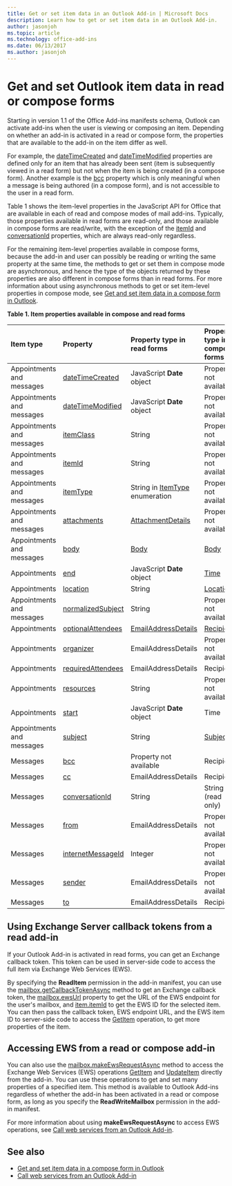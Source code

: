 ```yaml
---
title: Get or set item data in an Outlook Add-in | Microsoft Docs
description: Learn how to get or set item data in an Outlook Add-in.
author: jasonjoh
ms.topic: article
ms.technology: office-add-ins
ms.date: 06/13/2017
ms.author: jasonjoh
---
```


# Get and set Outlook item data in read or compose forms

Starting in version 1.1 of the Office Add-ins manifests schema, Outlook can activate add-ins when the user is viewing or composing an item. Depending on whether an add-in is activated in a read or compose form, the properties that are available to the add-in on the item differ as well. 

For example, the [dateTimeCreated](https://dev.office.com/reference/add-ins/outlook/1.5/Office.context.mailbox.item?product=outlook&version=v1.5) and [dateTimeModified](https://dev.office.com/reference/add-ins/outlook/1.5/Office.context.mailbox.item?product=outlook&version=v1.5) properties are defined only for an item that has already been sent (item is subsequently viewed in a read form) but not when the item is being created (in a compose form). Another example is the [bcc](https://dev.office.com/reference/add-ins/outlook/1.5/Office.context.mailbox.item?product=outlook&version=v1.5) property which is only meaningful when a message is being authored (in a compose form), and is not accessible to the user in a read form.

Table 1 shows the item-level properties in the JavaScript API for Office that are available in each of read and compose modes of mail add-ins. Typically, those properties available in read forms are read-only, and those available in compose forms are read/write, with the exception of the [itemId](https://dev.office.com/reference/add-ins/outlook/1.5/Office.context.mailbox.item?product=outlook&version=v1.5) and [conversationId](https://dev.office.com/reference/add-ins/outlook/1.5/Office.context.mailbox.item?product=outlook&version=v1.5) properties, which are always read-only regardless. 

For the remaining item-level properties available in compose forms, because the add-in and user can possibly be reading or writing the same property at the same time, the methods to get or set them in compose mode are asynchronous, and hence the type of the objects returned by these properties are also different in compose forms than in read forms. For more information about using asynchronous methods to get or set item-level properties in compose mode, see [Get and set item data in a compose form in Outlook](get-and-set-item-data-in-a-compose-form.md).


**Table 1. Item properties available in compose and read forms**


|**Item type**|**Property**|**Property type in read forms**|**Property type in compose forms**|
|:-----|:-----|:-----|:-----|
|Appointments and messages|[dateTimeCreated](https://dev.office.com/reference/add-ins/outlook/1.5/Office.context.mailbox.item?product=outlook&version=v1.5)|JavaScript  **Date** object|Property not available|
|Appointments and messages|[dateTimeModified](https://dev.office.com/reference/add-ins/outlook/1.5/Office.context.mailbox.item?product=outlook&version=v1.5)|JavaScript  **Date** object|Property not available|
|Appointments and messages|[itemClass](https://dev.office.com/reference/add-ins/outlook/1.5/Office.context.mailbox.item?product=outlook&version=v1.5)|String|Property not available|
|Appointments and messages|[itemId](https://dev.office.com/reference/add-ins/outlook/1.5/Office.context.mailbox.item?product=outlook&version=v1.5)|String|Property not available|
|Appointments and messages|[itemType](https://dev.office.com/reference/add-ins/outlook/1.5/Office.context.mailbox.item?product=outlook&version=v1.5)|String in [ItemType](https://dev.office.com/reference/add-ins/outlook/1.5/Office.MailboxEnums?product=outlook&version=v1.5) enumeration|Property not available|
|Appointments and messages|[attachments](https://dev.office.com/reference/add-ins/outlook/1.5/Office.context.mailbox.item?product=outlook&version=v1.5)|[AttachmentDetails](https://dev.office.com/reference/add-ins/outlook/1.5/simple-types?product=outlook&version=v1.5)|Property not available|
|Appointments and messages|[body](https://dev.office.com/reference/add-ins/outlook/1.5/Office.context.mailbox.item?product=outlook&version=v1.5)|[Body](https://dev.office.com/reference/add-ins/outlook/1.5/Body?product=outlook&version=v1.5)|[Body](https://dev.office.com/reference/add-ins/outlook/1.5/Body?product=outlook&version=v1.5)|
|Appointments|[end](https://dev.office.com/reference/add-ins/outlook/1.5/Office.context.mailbox.item?product=outlook&version=v1.5)|JavaScript  **Date** object|[Time](https://dev.office.com/reference/add-ins/outlook/1.5/Time?product=outlook&version=v1.5)|
|Appointments|[location](https://dev.office.com/reference/add-ins/outlook/1.5/Office.context.mailbox.item?product=outlook&version=v1.5)|String|[Location](https://dev.office.com/reference/add-ins/outlook/1.5/Location?product=outlook&version=v1.5)|
|Appointments and messages|[normalizedSubject](https://dev.office.com/reference/add-ins/outlook/1.5/Office.context.mailbox.item?product=outlook&version=v1.5)|String|Property not available|
|Appointments|[optionalAttendees](https://dev.office.com/reference/add-ins/outlook/1.5/Office.context.mailbox.item?product=outlook&version=v1.5)|[EmailAddressDetails](https://dev.office.com/reference/add-ins/outlook/1.5/simple-types?product=outlook&version=v1.5)|[Recipients](https://dev.office.com/reference/add-ins/outlook/1.5/Recipients?product=outlook&version=v1.5)|
|Appointments|[organizer](https://dev.office.com/reference/add-ins/outlook/1.5/Office.context.mailbox.item?product=outlook&version=v1.5)|EmailAddressDetails|Property not available|
|Appointments|[requiredAttendees](https://dev.office.com/reference/add-ins/outlook/1.5/Office.context.mailbox.item?product=outlook&version=v1.5)|EmailAddressDetails|Recipients|
|Appointments|[resources](https://dev.office.com/reference/add-ins/outlook/1.5/Office.context.mailbox.item?product=outlook&version=v1.5)|String|Property not available|
|Appointments|[start](https://dev.office.com/reference/add-ins/outlook/1.5/Office.context.mailbox.item?product=outlook&version=v1.5)|JavaScript  **Date** object|Time|
|Appointments and messages|[subject](https://dev.office.com/reference/add-ins/outlook/1.5/Office.context.mailbox.item?product=outlook&version=v1.5)|String|[Subject](https://dev.office.com/reference/add-ins/outlook/1.5/Subject?product=outlook&version=v1.5)|
|Messages|[bcc](https://dev.office.com/reference/add-ins/outlook/1.5/Office.context.mailbox.item?product=outlook&version=v1.5)|Property not available|Recipients|
|Messages|[cc](https://dev.office.com/reference/add-ins/outlook/1.5/Office.context.mailbox.item?product=outlook&version=v1.5)|EmailAddressDetails|Recipients|
|Messages|[conversationId](https://dev.office.com/reference/add-ins/outlook/1.5/Office.context.mailbox.item?product=outlook&version=v1.5)|String|String (read only)|
|Messages|[from](https://dev.office.com/reference/add-ins/outlook/1.5/Office.context.mailbox.item?product=outlook&version=v1.5)|EmailAddressDetails|Property not available|
|Messages|[internetMessageId](https://dev.office.com/reference/add-ins/outlook/1.5/Office.context.mailbox.item?product=outlook&version=v1.5)|Integer|Property not available|
|Messages|[sender](https://dev.office.com/reference/add-ins/outlook/1.5/Office.context.mailbox.item?product=outlook&version=v1.5)|EmailAddressDetails|Property not available|
|Messages|[to](https://dev.office.com/reference/add-ins/outlook/1.5/Office.context.mailbox.item?product=outlook&version=v1.5)|EmailAddressDetails|Recipients|

## Using Exchange Server callback tokens from a read add-in

If your Outlook Add-in is activated in read forms, you can get an Exchange callback token. This token can be used in server-side code to access the full item via Exchange Web Services (EWS). 

By specifying the  **ReadItem** permission in the add-in manifest, you can use the [mailbox.getCallbackTokenAsync](https://dev.office.com/reference/add-ins/outlook/1.5/Office.context.mailbox?product=outlook&version=v1.5) method to get an Exchange callback token, the [mailbox.ewsUrl](https://dev.office.com/reference/add-ins/outlook/1.5/Office.context.mailbox?product=outlook&version=v1.5) property to get the URL of the EWS endpoint for the user's mailbox, and [item.itemId](https://dev.office.com/reference/add-ins/outlook/1.5/Office.context.mailbox.item?product=outlook&version=v1.5) to get the EWS ID for the selected item. You can then pass the callback token, EWS endpoint URL, and the EWS item ID to server-side code to access the [GetItem](https://docs.microsoft.com/en-us/exchange/client-developer/web-service-reference/getitem-operation) operation, to get more properties of the item.


## Accessing EWS from a read or compose add-in

You can also use the [mailbox.makeEwsRequestAsync](https://dev.office.com/reference/add-ins/outlook/1.5/Office.context.mailbox?product=outlook&version=v1.5) method to access the Exchange Web Services (EWS) operations [GetItem](https://docs.microsoft.com/en-us/exchange/client-developer/web-service-reference/getitem-operation) and [UpdateItem](https://docs.microsoft.com/en-us/exchange/client-developer/web-service-reference/updateitem-operation) directly from the add-in. You can use these operations to get and set many properties of a specified item. This method is available to Outlook Add-ins regardless of whether the add-in has been activated in a read or compose form, as long as you specify the **ReadWriteMailbox** permission in the add-in manifest. 

For more information about using **makeEwsRequestAsync** to access EWS operations, see [Call web services from an Outlook Add-in](web-services.md).


## See also

- [Get and set item data in a compose form in Outlook](get-and-set-item-data-in-a-compose-form.md)
- [Call web services from an Outlook Add-in](web-services.md)
    


